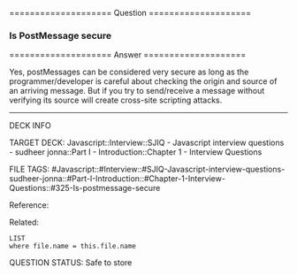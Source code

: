 ==================== Question ====================  

### Is PostMessage secure  

==================== Answer ====================  

Yes, postMessages can be considered very secure as long as the
programmer/developer is careful about checking the origin and source of an
arriving message. But if you try to send/receive a message without verifying its
source will create cross-site scripting attacks.

---

DECK INFO

TARGET DECK: Javascript::Interview::SJIQ - Javascript interview questions -
sudheer jonna::Part I - Introduction::Chapter 1 - Interview Questions

FILE TAGS:
#Javascript::#Interview::#SJIQ-Javascript-interview-questions-sudheer-jonna::#Part-I-Introduction::#Chapter-1-Interview-Questions::#325-Is-postmessage-secure

Reference:

Related:

```dataview
LIST
where file.name = this.file.name
```

QUESTION STATUS: Safe to store
